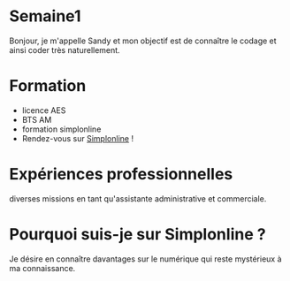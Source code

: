 # Semaine1
Bonjour, je m'appelle Sandy et mon objectif est de connaître le codage et ainsi coder très naturellement.

# Formation
* licence AES
* BTS AM 
* formation simplonline
* Rendez-vous sur [Simplonline](http://www.simplonline.com) !

# Expériences professionnelles
diverses missions en tant qu'assistante administrative et commerciale.

# Pourquoi suis-je sur Simplonline ?
Je désire en connaître davantages sur le numérique qui reste mystérieux à ma connaissance.



